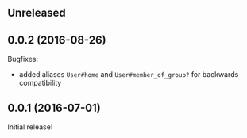 ## Unreleased

## 0.0.2 (2016-08-26)

Bugfixes:

  - added aliases `User#home` and `User#member_of_group?` for backwards
    compatibility

## 0.0.1 (2016-07-01)

Initial release!
